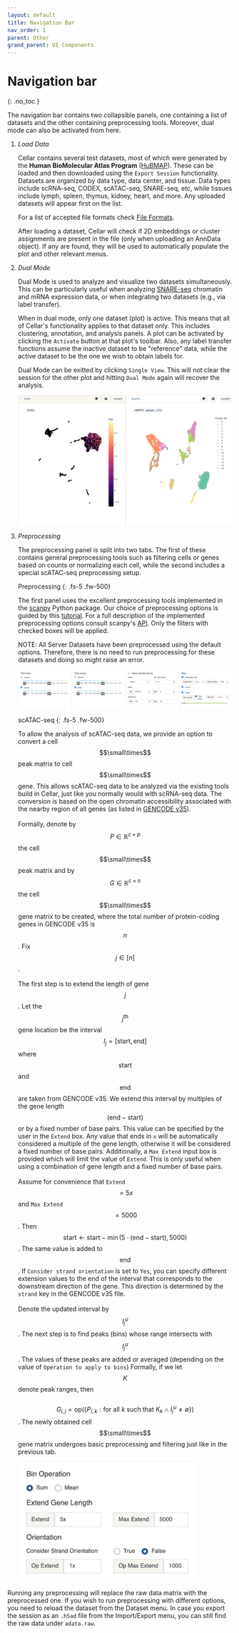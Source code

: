 ```yaml
---
layout: default
title: Navigation Bar
nav_order: 1
parent: Other
grand_parent: UI Components
---
```


# Navigation bar
{: .no_toc }

The navigation bar contains two collapsible panels, one containing a list
of datasets and the other containing preprocessing tools. Moreover,
dual mode can also be activated from here.

<div class="code-example" markdown="1">

1. *Load Data*

    Cellar contains several test datasets, most of which were generated by the
    **Human BioMolecular Atlas Program**
    ([HuBMAP](https://hubmapconsortium.org/)). These can be loaded and
    then downloaded using the `Export Session` functionality.
    Datasets are organized by data type, data center, and tissue.
    Data types include scRNA-seq, CODEX, scATAC-seq, SNARE-seq, etc,
    while tissues include lymph, spleen, thymus, kidney, heart, and more.
    Any uploaded datasets will appear first on the list.

    For a list of accepted file formats check [File Formats](/docs/file-formats).

    After loading a dataset, Cellar will check if 2D embeddings or cluster
    assignments are present in the file (only when uploading an AnnData object).
    If any are found, they will be used to automatically populate the plot and other
    relevant menus.

2. *Dual Mode*

    Dual Mode is used to analyze and visualize two datasets
    simultaneously. This can be particularly useful when analyzing
    [SNARE-seq](https://www.nature.com/articles/s41587-019-0290-0)
    chromatin and mRNA expression data, or when integrating two datasets
    (e.g., via label transfer).

    When in dual mode, only one dataset (plot) is active. This means that
    all of Cellar's functionality applies to that dataset only. This includes
    clustering, annotation, and analysis panels. A plot can be activated
    by clicking the `Activate` button at that plot's
    toolbar. Also, any label transfer functions assume the inactive dataset
    to be "reference" data, while the active dataset to be the one we wish
    to obtain labels for.

    Dual Mode can be exitted by clicking `Single View`. This will not
    clear the session for the other plot and hitting `Dual Mode` again will
    recover the analysis.

    <img src="../../../images/dual-mode.png" class="center"/>

3. *Preprocessing*

    The preprocessing panel is split into two tabs. The first of these
    contains general preprocessing tools such as filtering cells or genes
    based on counts or normalizing each cell, while the second includes
    a special scATAC-seq preprocessing setup.

    Preprocessing
    {: .fs-5 .fw-500}

    The first panel uses the excellent preprocessing
    tools implemented in the [scanpy](https://scanpy.readthedocs.io/en/stable/)
    Python package. Our choice of preprocessing options is guided by this
    [tutorial](https://scanpy-tutorials.readthedocs.io/en/latest/pbmc3k.html).
    For a full description of the implemented preprocessing options consult scanpy's
    [API](https://scanpy.readthedocs.io/en/stable/api.html#module-scanpy.pp).
    Only the filters with checked boxes will be applied.

    NOTE: All Server Datasets have
    been preprocessed using the default options. Therefore, there is no need to
    run preprocessing for these datasets and doing so might raise an error.

    <img src="../../../images/prep.png" class="center"/>

    scATAC-seq
    {: .fs-5 .fw-500}

    To allow the analysis of scATAC-seq data, we provide an option to convert
    a cell $$\small\times$$ peak matrix to cell $$\small\times$$ gene.
    This allows scATAC-seq data to be analyzed via the existing tools
    build in Cellar, just like you normally would with scRNA-seq data.
    The conversion is based on the open chromatin accessibility associated
    with the nearby region of all genes (as listed in
    [GENCODE v35](https://www.gencodegenes.org/human/release_35.html)).<br><br>
    Formally, denote by $$P\in\mathbb{R}^{c\times p}$$ the
    cell $$\small\times$$ peak matrix and by $$G\in\mathbb{R}^{c\times n}$$ the
    cell $$\small\times$$ gene matrix to be created, where the total number of
    protein-coding genes in GENCODE v35 is $$n$$. Fix $$j\in[n]$$. <br><br>
    The first step is to extend the length of gene $$j$$. Let the
    $$j^{\text{th}}$$ gene location be the interval
    $$I_j=[\text{start}, \text{end}]$$ where $$\text{start}$$ and $$\text{end}$$
    are taken from GENCODE v35. We extend this interval by multiples of the
    gene length $$(\text{end} - \text{start})$$ or by a fixed number of base
    pairs. This value can be specified by the user in the
    `Extend` box. Any value that ends in `x` will
    be automatically considered a multiple of the gene length, otherwise
    it will be considered a fixed number of base pairs. Additionally, a
    `Max Extend` input box is provided which will limit
    the value of `Extend`. This is only useful when
    using a combination of gene length and a fixed number of base pairs. <br><br>
    Assume for convenience that `Extend`$$=5x$$ and
    `Max Extend`$$=5000$$. Then
    $$\text{start} \leftarrow \text{start} - \min(5\cdot(\text{end} -
    \text{start}), 5000)$$. The same value is added to $$\text{end}$$.
    If `Consider strand orientation` is set to `Yes`,
    you can specify different extension values to the end of the interval that
    corresponds to the downstream direction of the gene. This direction is
    determined by the `strand` key in the GENCODE v35 file. <br><br>
    Denote the updated interval by $$I_j^u$$. The next step is to find peaks
    (bins) whose range intersects with $$I_j^u$$. The values of these peaks
    are added or averaged (depending on the value of
    `Operation to apply to bins`) Formally, if we let
    $$K$$ denote peak ranges, then<br><br>
    $$G_{i, j} = \text{op}(\{P_{i, k}: \text{for all } k \text{ such that } K_k
    \cap I_j^u \neq \emptyset\})$$.
    The newly obtained cell $$\small\times$$ gene matrix undergoes basic
    preprocessing and filtering just like in the previous tab.

    <img src="../../../images/atac-prep.png" width="400" class="center"/>
</div>

Running any preprocessing
will replace the raw data matrix with the preprocessed one.
If you wish to run preprocessing with different options, you need
to reload the dataset from the Dataset menu.
In case you export the session as an `.h5ad`
file from the Import/Export menu, you can still find the raw data under
`adata.raw`.



<!-- <img src="/images/enrich.png" class="center"/> -->
